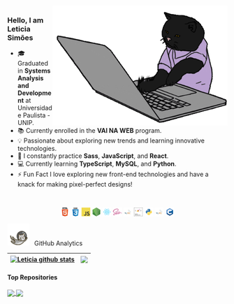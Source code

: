 <img src="/gato.gif" min-width="400px" max-width="450px" width="400px" align="right" alt="gato">

### Hello, I am Leticia Simões

- 🎓 Graduated in **Systems Analysis and Development** at Universidade Paulista - UNIP.
- 📚 Currently enrolled in the **VAI NA WEB** program.
- 💡 Passionate about exploring new trends and learning innovative technologies.
- 🚀 I constantly practice **Sass**, **JavaScript**, and  **React**.
- 💻 Currently learning  **TypeScript**, **MySQL**, and **Python**.
- ⚡ Fun Fact I love exploring new front-end technologies and have a knack for making pixel-perfect designs!

  
<br>
<p align="center">
<code><img height="20" alt="HTML" src="https://raw.githubusercontent.com/github/explore/80688e429a7d4ef2fca1e82350fe8e3517d3494d/topics/html/html.png"></code>
<code><img height="20" alt="css" src="https://raw.githubusercontent.com/github/explore/80688e429a7d4ef2fca1e82350fe8e3517d3494d/topics/css/css.png"></code>   
<code><img height="20" alt="javascript" src="https://raw.githubusercontent.com/github/explore/80688e429a7d4ef2fca1e82350fe8e3517d3494d/topics/javascript/javascript.png"></code>
<code><img height="20" alt="nodejs" src="https://raw.githubusercontent.com/github/explore/80688e429a7d4ef2fca1e82350fe8e3517d3494d/topics/nodejs/nodejs.png"></code>
<code><img height="20" alt="react" src="https://raw.githubusercontent.com/github/explore/80688e429a7d4ef2fca1e82350fe8e3517d3494d/topics/react/react.png"></code>
<code><img height="20" alt="sass" src="https://raw.githubusercontent.com/github/explore/80688e429a7d4ef2fca1e82350fe8e3517d3494d/topics/sass/sass.png"></code>
<code><img height="20" alt="mysql" src="https://raw.githubusercontent.com/github/explore/80688e429a7d4ef2fca1e82350fe8e3517d3494d/topics/mysql/mysql.png"></code>
<code><img height="20" alt="styled-components" src="https://raw.githubusercontent.com/github/explore/main/topics/styled-components/styled-components.png"></code>
<code><img height="20" alt="python" src="https://raw.githubusercontent.com/github/explore/80688e429a7d4ef2fca1e82350fe8e3517d3494d/topics/python/python.png"></code>
<code><img height="20" alt="mysql" src="https://raw.githubusercontent.com/github/explore/80688e429a7d4ef2fca1e82350fe8e3517d3494d/topics/mysql/mysql.png"></code>
<code><img height="20" alt="c" src="https://raw.githubusercontent.com/github/explore/80688e429a7d4ef2fca1e82350fe8e3517d3494d/topics/c/c.png"></code>

</p>
 <img src="/gato_astronauta.gif" width="50" height="50" align="10"> &nbsp; GitHub Analytics
 
| <a href="https://github.com/anuraghazra/github-readme-stats"><img align="center" src="https://github-readme-stats.vercel.app/api?username=leticiasimoess&show_icons=true&include_all_commits=true&theme=buefy&hide_border=true" alt="Leticia github stats" /></a> | <a href="https://github.com/anuraghazra/github-readme-stats"><img align="center" src="https://github-readme-stats.vercel.app/api/top-langs/?username=leticiasimoess&layout=compact&theme=buefy&hide_border=true" /></a> |
| ------------- | ------------- |


#### Top Repositories

<a href="https://github.com/leticiasimoess/Portifolio-atualizado">
  <img align="center" src="https://github-readme-stats.vercel.app/api/pin/?username=leticiasimoess&repo=Portifolio-atualizado&theme=buefy" />
</a>
<a href="https://github.com/leticiasimoess/API-vai-no-livro">
  <img align="center" src="https://github-readme-stats.vercel.app/api/pin/?username=leticiasimoess&repo=API-vai-no-livro&theme=buefy" />
</a>

<br />
<br />


